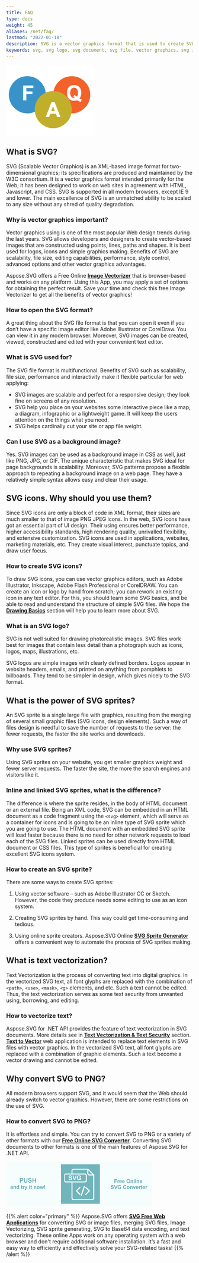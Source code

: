 ```yaml
---
title: FAQ
type: docs
weight: 45
aliases: /net/faq/
lastmod: "2022-01-10"
description: SVG is a vector graphics format that is used to create SVG icons, SVG logos, SVG sprites, text vectorization and more.
keywords: svg, svg logo, svg document, svg file, vector graphics, svg icon, svg sprite, create svg, convert SVG to PNG, svg text, text vectorization
---
```


<link href="./../style.css" rel="stylesheet" type="text/css" />

![Three circles with F, A and Q letters](faq-icon.png#center)

## **What is SVG?**

SVG (Scalable Vector Graphics) is an XML-based image format for two-dimensional graphics; its specifications are produced and maintained by the W3C consortium. It is a vector graphics format intended primarily for the Web; it has been designed to work on web sites in agreement with HTML, Javascript, and CSS.  SVG is supported in all modern browsers, except IE 9 and lower. The main excellence of SVG is an unmatched ability to be scaled to any size without any shred of quality degradation.

### **Why is vector graphics important?**

Vector graphics using is one of the most popular Web design trends during the last years. SVG allows developers and designers to create vector-based images that are constructed using points, lines, paths and shapes. It is best used for logos, icons and simple graphics making. Benefits of SVG are scalability, file size, editing capabilities, performance, style control, advanced options and other vector graphics advantages.

Aspose.SVG offers a Free Online [**Image Vectorizer**](https://products.aspose.app/svg/image-vectorization)  that is browser-based and works on any platform. Using this App, you may apply a set of options for obtaining the perfect result. Save your time and check this free Image Vectorizer to get all the benefits of vector graphics!

### **How to open the SVG format?**

A great thing about the SVG file format is that you can open it even if you don’t have a specific image editor like Adobe Illustrator or CorelDraw. You can view it in any modern browser. Moreover, SVG images can be created, viewed, constructed and edited with your convenient text editor.

### **What is SVG used for?**

The SVG file format is multifunctional. Benefits of SVG such as scalability, file size, performance and interactivity make it flexible particular for web applying:

 - SVG images are scalable and perfect for a responsive design; they look fine on screens of any resolution.
 - SVG help you place on your websites some interactive piece like a map, a diagram, infographic or a lightweight game. It will keep the users attention on the things what you need.
 - SVG helps cardinally cut your site or app file weight.

### **Can I use SVG as a background image?**

   Yes. SVG images can be used as a background image in CSS as well, just like PNG, JPG, or GIF. The unique characteristic that makes SVG ideal for page backgrounds is scalability. Moreover, SVG patterns propose a flexible approach to repeating a background image on a web page. They have a relatively simple syntax allows easy and clear their usage.


## **SVG icons. Why should you use them?**

Since SVG icons are only a block of code in XML format, their sizes are much smaller to that of image PNG JPEG icons. 
In the web, SVG icons have got an essential part of UI design. Their using ensures better performance, higher accessibility standards, high rendering quality, unrivalled flexibility, and extensive customization. SVG icons are used in applications, websites, marketing materials, etc. They create visual interest, punctuate topics, and draw user focus.

### **How to create SVG icons?**

To draw SVG icons, you can use vector graphics editors, such as Adobe Illustrator, Inkscape, Adobe Flash Professional or CorelDRAW.
You can create an icon or logo by hand from scratch; you can rework an existing icon in any text editor. For this, you should learn some SVG basics, and be able to read and understand the structure of simple SVG files. We hope the **[Drawing Basics](https://docs.aspose.com/svg/net/drawing-basics/)** section will help you to learn more about SVG.

### **What is an SVG logo?**

SVG is not well suited for drawing photorealistic images. SVG files work best for images that contain less detail than a photograph such as icons, logos, maps, illustrations, etc. 

SVG logos are simple images with clearly defined borders. Logos appear in website headers, emails, and printed on anything from pamphlets to billboards. They tend to be simpler in design, which gives nicely to the SVG format.

## **What is the power of SVG sprites?**

An SVG sprite is a single large file with graphics, resulting from the merging of several small graphic files (SVG icons, design elements). Such a way of files design is needful to save the number of requests to the server: the fewer requests, the faster the site works and downloads.

### **Why use SVG sprites?**

 Using SVG sprites on your website, you get smaller graphics weight and fewer server requests. The faster the site, the more the search engines and visitors like it.

### **Inline and linked SVG sprites, what is the difference?**

The difference is where the sprite resides, in the body of HTML document or an external file.
Being an XML code, SVG can be embedded in an HTML document as a code fragment using the `<svg>` element, which will serve as a container for icons and is going to be an inline type of SVG sprite which you are going to use. The HTML document with an embedded SVG sprite will load faster because there is no need for other network requests to load each of the SVG files.
Linked sprites can be used directly from HTML document or CSS files. This type of sprites is beneficial for creating excellent SVG icons system. 

### **How to create an SVG sprite?**

There are some ways to create SVG sprites:
1. Using vector software – such as Adobe Illustrator CC or Sketch. However, the code they produce needs some editing to use as an icon system. 

2. Creating SVG sprites by hand. This way could get time-consuming and tedious.

3. Using online sprite creators. Aspose.SVG Online [**SVG Sprite Generator**](https://products.aspose.app/svg/svg-sprite-generator) offers a convenient way to automate the process of SVG sprites making.


## **What is text vectorization?**

Text Vectorization is the process of converting text into digital graphics. In the vectorized SVG text, all font glyphs are replaced with the combination of `<path>`, `<use>`, `<mask>`, `<g>` elements, and etc. Such a text cannot be edited. Thus, the text vectorization serves as some text security from unwanted using, borrowing, and editing.

### **How to vectorize text?**

Aspose.SVG for .NET API provides the feature of text vectorization in SVG documents. More details see in **[Text Vectorization & Text Security](https://docs.aspose.com/svg/net/how-to-work-with-aspose-svg-api/text-vectorization/)** section. [**Text to Vector**](https://products.aspose.app/svg/text-to-vector) web application is intended to replace text elements in SVG files with vector graphics. In the vectorized SVG text, all font glyphs are replaced with a combination of graphic elements. Such a text become a vector drawing and cannot be edited.

## **Why convert SVG to PNG?**

All modern browsers support SVG, and it would seem that the Web should already switch to vector graphics. However,  there are some restrictions on the use of SVG.

### **How to convert SVG to PNG?**

It is effortless and simple. You can try to convert SVG to PNG or a variety of other formats with our **[Free Online SVG Converter](https://products.aspose.app/svg/conversion)**. Converting SVG documents to other formats is one of the main features of Aspose.SVG for .NET API. 

<a href="https://products.aspose.app/svg/conversion" target="_blank">![Text "Banner SVG Converter"](./../how-to-work-with-aspose-svg-api/svg-converter.png#center)</a>

{{% alert color="primary" %}}
Aspose.SVG offers [**SVG Free Web Applications**](https://products.aspose.app/svg/en/applications) for converting SVG or image files, merging SVG files, Image Vectorizing, SVG sprite generating, SVG to Base64 data encoding, and text vectorizing. These online Apps work on any operating system with a web browser and don't require additional software installation. It’s a fast and easy way to efficiently and effectively solve your SVG-related tasks!
{{% /alert %}} 

   

